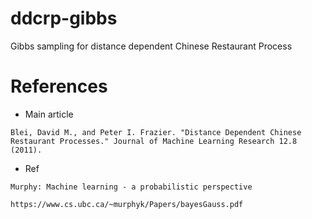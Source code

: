 # ddcrp-gibbs
Gibbs sampling for distance dependent Chinese Restaurant Process

# References

- Main article
```
Blei, David M., and Peter I. Frazier. "Distance Dependent Chinese Restaurant Processes." Journal of Machine Learning Research 12.8 (2011).
```

- Ref
```
Murphy: Machine learning - a probabilistic perspective

https://www.cs.ubc.ca/~murphyk/Papers/bayesGauss.pdf
```